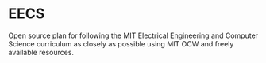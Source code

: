 # EECS
Open source plan for following the MIT Electrical Engineering and Computer Science curriculum as closely as possible using MIT OCW and freely available resources.
